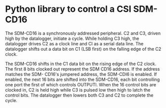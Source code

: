 # Python library to control a CSI SDM-CD16

The SDM-CD16 is a synchronously addressed peripheral.
C2 and C3, driven high by the datalogger, initiate a cycle. While holding C3 high, the datalogger drives C2 as a clock line and Cl as a serial data line.
The datalogger shifts out a data bit on C1 (LSB first) on the falling edge of the C2 clock.

The SDM-CD16 shifts in the C1 data bit on the rising edge of the C2 clock.
The first 8 bits clocked out represent the SDM CD16 address. If the address matches the SDM-
CD16's jumpered address, the SDM-CDI6 is enabled. If enabled, the next 16 bits are shifted
into the SDM-CD16, each bit controlling one port the first of which controls OUTPUTl.
When the 16 control bits are clocked in, C2 is held high while C3 is pulsed low then high to
latch the control bits. The datalogger then lowers both C3 and C2 to complete the cycle.




